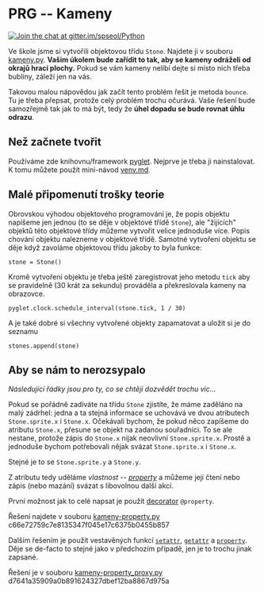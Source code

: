 # PRG -- Kameny

[![Join the chat at gitter.im/spseol/Python](https://badges.gitter.im/spseol/PRG-No.svg)](https://gitter.im/spseol/Python?utm_source=share-link&utm_medium=link&utm_campaign=share-link)

Ve škole jsme si vytvořili objektovou třídu `Stone`. Najdete ji v souboru
[kameny.py](kameny.py). **Vašim úkolem bude zařídit to tak, aby se kameny
odráželi od okrajů hrací plochy.** Pokud se vám kameny nelíbí dejte si místo
nich třeba bubliny, záleží jen na vás.

Takovou malou nápovědou jak začít tento problém řešit je metoda `bounce`. Tu je
třeba přepsat, protože celý problém trochu očurává. Vaše řešení bude samozřejmě
tak jak to má být, tedy že **úhel dopadu se bude rovnat úhlu odrazu**.

## Než začnete tvořit

Používáme zde knihovnu/framework [pyglet](https://pyglet.readthedocs.io).
Nejprve je třeba ji nainstalovat. K tomu můžete použít mini-návod
[venv.md](venv.md).


## Malé připomenutí trošky teorie

Obrovskou výhodou objektového programování je, že popis objektu napíšeme jen
jednou (to se děje v objektové třídě `Stone`), ale "žijících" objektů této
objektové třídy můžeme vytvořit velice jednoduše více. Popis chování objektu
nalezneme v objektové třídě. Samotné vytvoření objektu se děje když zavoláme
objektovou třídu jakoby to byla funkce:

    stone = Stone()

Kromě vytvoření objektu je třeba ještě zaregistrovat jeho metodu `tick` aby se
pravidelně (30 krát za sekundu) prováděla a překreslovala kameny na obrazovce.

    pyglet.clock.schedule_interval(stone.tick, 1 / 30)

A je také dobré si všechny vytvořené objekty zapamatovat a uložit si je do
seznamu

    stones.append(stone)

## Aby se nám to nerozsypalo

*Následující řádky jsou pro ty, co se chtějí dozvědět trochu víc...*

Pokud se pořádně zadíváte na třídu `Stone` zjistíte, že máme zaděláno na malý
zádrhel: jedna a ta stejná informace se uchovává ve dvou atributech
`Stone.sprite.x` i `Stone.x`. Očekávali bychom, že pokud něco zapíšeme do
atributu `Stone.x`, přesune se objekt na zadanou souřadnici. To se ale nestane,
protože zápis do `Stone.x` nijak neovlivní `Stone.sprite.x`. Prostě a jednoduše
bychom potřebovali nějak svázat `Stone.sprite.x` i `Stone.x`. 

Stejné je to se `Stone.sprite.y` a `Stone.y`.

Z atributu tedy uděláme *vlastnost* --
[*property*](https://docs.python.org/3/library/functions.html?highlight=property#property)
a můžeme její čtení nebo zápis (nebo mazání) svázat s libovolnou další akcí.

První možnost jak to celé napsat je použít 
[decorator](https://docs.python-guide.org/writing/structure/#decorators)
`@property`.

Řešení najdete v souboru [kameny-property.py](kameny-property.py)
c66e72759c7e8135347f045e17c6375b0455b857

Dalším řešením je použít vestavěných funkcí
[`setattr`](https://docs.python.org/3/library/functions.html?highlight=property#setattr),
[`getattr`](https://docs.python.org/3/library/functions.html?highlight=property#getattr)
a [`property`](https://docs.python.org/3/library/functions.html?highlight=property#property).
Děje se de-facto to stejné jako v předchozím případě, jen je to trochu jinak zapsané.

Řešení je v souboru [kameny-property_proxy.py](kameny-property_proxy.py)
d7641a35909a0b891624327dbef12ba8867d975a

